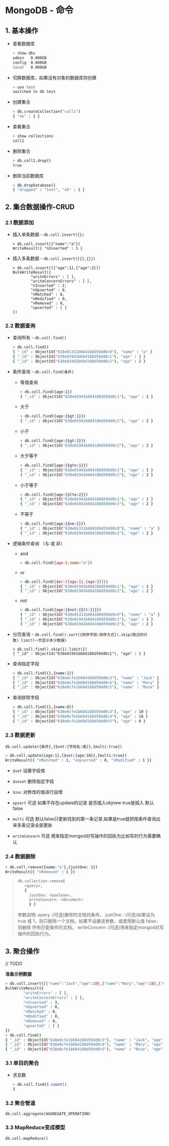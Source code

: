 # MongoDB - 命令

## 1. 基本操作

- 查看数据库

  ```sh
  > show dbs
  admin   0.000GB
  config  0.000GB
  local   0.000GB
  ```

- 切换数据库，如果没有对象的数据库则创建

  ```sh
  > use test
  switched to db test
  ```
  
- 创建集合

  ```sh
  > db.createCollection("coll1")
  { "ok" : 1 }
  ```
  
- 查看集合

  ```sh
  > show collections
  coll1
  ```

- 删除集合

  ```sh
  > db.coll1.drop()
  true
  ```

- 删除当前数据库

  ```sh
  > db.dropDatabase()
  { "dropped" : "test", "ok" : 1 }
  ```

## 2. 集合数据操作-CRUD

### 2.1 数据添加

- 插入单条数据 - `db.coll.insert({})`

  ```
  > db.coll.insert({"name":"a"})
  WriteResult({ "nInserted" : 1 }
  ```

- 插入多条数据 - `db.coll.insert([{},{}])`

  ```
  > db.coll.insert([{"age":1},{"age":2}])
  BulkWriteResult({
          "writeErrors" : [ ],
          "writeConcernErrors" : [ ],
          "nInserted" : 2,
          "nUpserted" : 0,
          "nMatched" : 0,
          "nModified" : 0,
          "nRemoved" : 0,
          "upserted" : [ ]
  })
  ```

### 2.2 数据查询

- 查询所有 - `db.coll.find()`

  ```sh
  > db.coll.find()
  { "_id" : ObjectId("638e01311b684188d59dd0c0"), "name" : "a" }
  { "_id" : ObjectId("638e01941b684188d59dd0c1"), "age" : 1 }
  { "_id" : ObjectId("638e01941b684188d59dd0c2"), "age" : 2 }
  ```

- 条件查询 - `db.coll.find(条件)`

  - 等值查询

    ```sh
    > db.coll.find({age:1})
    { "_id" : ObjectId("638e01941b684188d59dd0c1"), "age" : 1 }
    ```

  - 大于

    ```sh
    > db.coll.find({age:{$gt:1}})
    { "_id" : ObjectId("638e01941b684188d59dd0c2"), "age" : 2 }
    ```

  - 小于

    ```sh
    > db.coll.find({age:{$gt:1}})
    { "_id" : ObjectId("638e01941b684188d59dd0c2"), "age" : 2 }
    ```

  - 大于等于

    ```sh
    > db.coll.find({age:{$gte:1}})
    { "_id" : ObjectId("638e01941b684188d59dd0c1"), "age" : 1 }
    { "_id" : ObjectId("638e01941b684188d59dd0c2"), "age" : 2 }
    ```

  - 小于等于

    ```sh
    > db.coll.find({age:{$lte:2}})
    { "_id" : ObjectId("638e01941b684188d59dd0c1"), "age" : 1 }
    { "_id" : ObjectId("638e01941b684188d59dd0c2"), "age" : 2 }
    ```

  - 不等于

    ```sh
    > db.coll.find({age:{$ne:1}})
    { "_id" : ObjectId("638e01311b684188d59dd0c0"), "name" : "a" }
    { "_id" : ObjectId("638e01941b684188d59dd0c2"), "age" : 2 }
    ```

- 逻辑条件查询 （与 或 非）

  - and

    ```sh
    > db.coll.find({age:1,name:"a"})
    ```

  - or

    ```sh
    > db.coll.find({$or:[{age:1},{age:2}]})
    { "_id" : ObjectId("638e01941b684188d59dd0c1"), "age" : 1 }
    { "_id" : ObjectId("638e01941b684188d59dd0c2"), "age" : 2 }
    ```

  - not

    ```sh
    > db.coll.find({age:{$not:{$lt:1}}})
    { "_id" : ObjectId("638e01311b684188d59dd0c0"), "name" : "a" }
    { "_id" : ObjectId("638e01941b684188d59dd0c1"), "age" : 1 }
    { "_id" : ObjectId("638e01941b684188d59dd0c2"), "age" : 2 }
    ```

- 分页查询 - `db.coll.find().sort({排序字段:排序方式}).skip(跳过的行数).limit(一页显示多少数据)`

  ```
  > db.coll.find().skip(1).limit(1)
  { "_id" : ObjectId("638e01941b684188d59dd0c1"), "age" : 1 }
  ```

- 查询指定字段

  ```sh
  > db.coll.find({},{name:1})
  { "_id" : ObjectId("638e0cfe1b684188d59dd0c3"), "name" : "Jack" }
  { "_id" : ObjectId("638e0cfe1b684188d59dd0c4"), "name" : "Mary" }
  { "_id" : ObjectId("638e0cfe1b684188d59dd0c5"), "name" : "Rose" }
  ```

- 查询排除字段

  ```sh
  > db.coll.find({},{name:0})
  { "_id" : ObjectId("638e0cfe1b684188d59dd0c3"), "age" : 10 }
  { "_id" : ObjectId("638e0cfe1b684188d59dd0c4"), "age" : 18 }
  { "_id" : ObjectId("638e0cfe1b684188d59dd0c5"), "age" : 8 }
  ```

  

### 2.3 数据更新

`db.coll.update({条件},{$set:{字段名:值}},{multi:true})`

```sh
> db.coll.update({age:1},{$set:{age:10}},{multi:true})
WriteResult({ "nMatched" : 1, "nUpserted" : 0, "nModified" : 1 })
```

- `$set` 设置字段值
- `$unset` 删除指定字段
- `$inc` 对修改的值进行自增

- `upsert` 可选 如果不存在update的记录 是否插入objnew true是插入 默认false
- `multi` 可选 默认false只更新找到的第一条记录,如果是true就把按条件查询出来多条记录全部更新
- `writeConcern` 可选 用来指定mongod对写操作的回执为比如写的行为需要确认

### 2.4 数据删除

```sh
> db.coll.remove({name:"a"},{justOne: 1})
WriteResult({ "nRemoved" : 1 })
```

> ```sh
> db.collection.remove(
>    <query>,
>    {
>      justOne: <boolean>,
>      writeConcern: <document>
>      } )
> ```
>
> 参数说明:
>  query :(可选)删除的文档的条件。
>  justOne : (可选)如果设为 true 或 1，则只删除一个文档，如果不设置该参数，或使用默认值 false，则删除 所有匹配条件的文档。
>  writeConcern :(可选)用来指定mongod对写操作的回执行为。

## 3. 聚合操作

// TODO

**准备示例数据**

```sh
> db.coll.insert([{"name":"Jack","age":10},{"name":"Mary","age":18},{"name":"Rose","age":8}])
BulkWriteResult({
        "writeErrors" : [ ],
        "writeConcernErrors" : [ ],
        "nInserted" : 3,
        "nUpserted" : 0,
        "nMatched" : 0,
        "nModified" : 0,
        "nRemoved" : 0,
        "upserted" : [ ]
})
> db.coll.find()
{ "_id" : ObjectId("638e0cfe1b684188d59dd0c3"), "name" : "Jack", "age" : 10 }
{ "_id" : ObjectId("638e0cfe1b684188d59dd0c4"), "name" : "Mary", "age" : 18 }
{ "_id" : ObjectId("638e0cfe1b684188d59dd0c5"), "name" : "Rose", "age" : 8 }
```

### 3.1 单目的聚合

- 求总数

  ```sh
  > db.coll.find().count()
  3
  ```

### 3.2 聚合管道

`db.coll.aggregate(AGGREGATE_OPERATION)`

### 3.3 MapReduce变成模型

`db.coll.mapReduce()`
